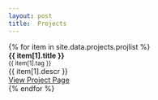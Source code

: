 ```yaml
---
layout: post
title:  Projects
---
```


<div class="row">
    {% for item in site.data.projects.projlist %}
        <div class="col-sm-6 xs-12">
            <div class="project-item">
                <div class="col-md-12 project-title">
                    <strong>{{ item[1].title }}</strong>
                </div>
                <div class="col-md-12 project-tag">
                    <small>{{ item[1].tag }}</small>
                </div>
                <div class="col-md-12 project-descr">
                    {{ item[1].descr }}
                </div>
                <div class="col-md-12 project-link">
                    <a href="{{ item[1].url }}" class="btn btn-primary btn-large btn-block">View Project Page</a>
                </div>
            </div>
        </div>
    {% endfor %}
</div>
